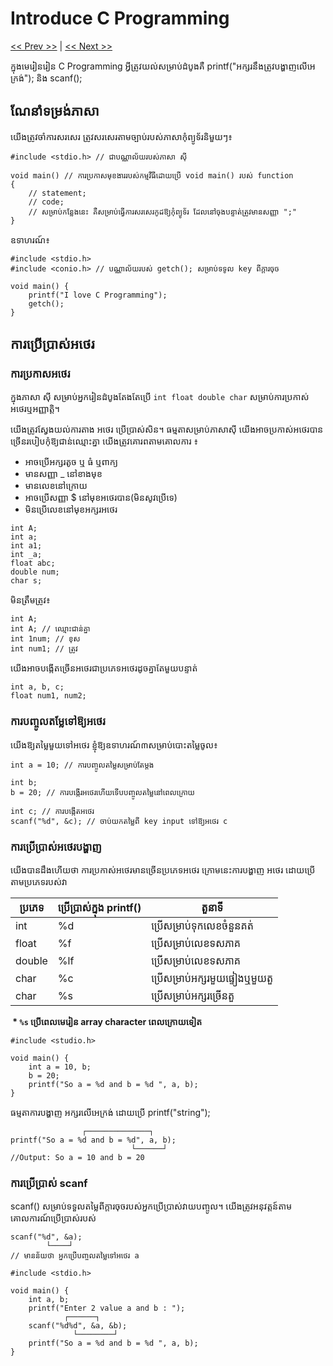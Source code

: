 # Introduce C Programming 
[<< Prev >>](https://github.com/samreachyan/c-program-basic, "Previous") | [<< Next >>](https://github.com/samreachyan/c-program-basic/tree/main/Operations "Next")

ក្នុងមេរៀនរៀន C Programming អ្វីត្រូវយល់សម្រាប់ដំបូងគឺ printf("អក្សរនឹងត្រូវបង្ហាញលើអេក្រង់"); និង scanf();

## ណែនាំទម្រង់ភាសា
យើងត្រូវចាំការសរសេរ ត្រូវសរសេរតាមច្បាប់របស់ភាសាកុំព្យូទ័រនិមួយៗ៖

```
#include <stdio.h> // ជាបណ្ណាល័យរបស់ភាសា ស៊ី

void main() // ការប្រកាសមុខងាររបស់កម្មវីធីដោយប្រើ void main() របស់ function
{
    // statement;
    // code;
    // សម្រាប់កន្លែងនេះ គឺសម្រាប់ធ្វើការសរសេរកូដឱ្យកុំព្យូទ័រ ដែលនៅចុងបន្ទាត់ត្រូវមានសញ្ញា ";"
}
```
ឧទាហរណ៍​៖
```
#include <stdio.h>
#include <conio.h>​ // បណ្ណាល័យរបស់ getch(); សម្រាប់ទទូល key ពីក្តារចុច

void main() {
    printf("I love C Programming");
    getch();
}
```

## ការប្រើប្រាស់អថេរ
### ការប្រកាសអថេរ
ក្នុងភាសា ស៊ី សម្រាប់អ្នករៀនដំបូងតែងតែប្រើ `int float double char` សម្រាប់ការប្រកាស់អថេរឬអញ្ញាត្តិ។ 

យើងត្រូវស្វែងយល់ការតាង អថេរ ប្រើប្រាស់សិន។
ធម្មតាសម្រាប់ភាសាស៊ី យើងអាចប្រកាស់អថេរបានច្រើនរបៀបកុំឱ្យជាន់ឈ្មោះគ្នា យើងត្រូវគោរពតាមគោលការ ៖
- អាចប្រើអក្សរតូច ឬ ធំ​ ឬពាក្យ
- មានសញ្ញា _ នៅខាងមុខ
- មានលេខនៅក្រោយ 
- អាចប្រើសញ្ញា $ នៅមុខអថេរបាន​(មិនសូវប្រើទេ)
- មិនប្រើលេខនៅមុខអក្សរអថេរ
  
```
int A;
int a;
int a1;
int _a;
float abc;
double num;
char s;
```
មិនត្រឹមត្រូវ៖
```
int A;
int A; // ឈ្មោះជាន់គ្នា
int 1num; // ខុស
int num1; // ត្រូវ
```

យើងអាចបង្កើតច្រើនអថេរជាប្រភេទអថេរដូចគ្នាតែមួយបន្ទាត់
```
int a, b, c;
float num1, num2;
```
### ការបញ្ចូលតម្លែទៅឱ្យអថេរ
យើងឱ្យតម្លៃមួយទៅអថេរ ខ្ញុំឱ្យឧទាហរណ៍៣សម្រាប់បោះតម្លៃចូល៖
```
int a = 10; // ការបញ្ចូលតម្លៃសម្រាប់តែម្តង

int b;
b = 20; // ការបង្កើរអថេរហើយទើបបញ្ចូលតម្លៃនៅពេលក្រោយ

int c; // ការបង្កើតអថេរ
scanf("%d", &c); // ចាប់យកតម្លៃពី key input ទៅឱ្យអថេរ c
```
### ការប្រើប្រាស់អថេរបង្ហាញ
យើងបានដឹងហើយថា ការប្រកាស់អថេរមានច្រើនប្រភេទអថេរ
ក្រោមនេះការបង្ហាញ អថេរ ដោយប្រើតាមប្រភេទរបស់វា

|ប្រភេទ|ប្រើប្រាស់ក្នុង printf() | តួនាទី|
|---|---|---|
|int|%d|ប្រើសម្រាប់ទុកលេខចំនួនគត់|
|float|%f|ប្រើសម្រាប់លេខទសភាគ|
|double|%lf|ប្រើសម្រាប់លេខទសភាគ|
|char|%c|ប្រើសម្រាប់អក្សរមួយផ្ទៀងឬមួយតួ|
|char|%s|ប្រើសម្រាប់អក្សរច្រើនតួ|

**​​​  * `%s` ប្រើពេលមេរៀន array character ពេលក្រោយទៀត**

```
#include <studio.h>

void main() {
    int a = 10, b;
    b = 20;
    printf("So a = %d and b = %d ", a, b);
}
```
ធម្មតាការបង្ហាញ អក្សរលើអេក្រង់ ដោយប្រើ printf("string");
```
                ┌──────────────┐
printf("So a = %d and b = %d", a, b);
                           └──────┘
//Output: So a = 10 and b = 20
```
### ការប្រើប្រាស់ scanf 
scanf() សម្រាប់ទទួលតម្លៃពីក្តារចុចរបស់អ្នកប្រើប្រាស់វាយបញ្ចូល។ យើងត្រូវអនុវត្តន៍តាមគោលការណ៍ប្រើប្រាស់របស់ 
```
scanf("%d", &a);
        └────┘
// មានន័យថា អ្នកប្រើបញ្ចូលតម្លៃទៅអថេរ a
```

```
#include <stdio.h>

void main() {
    int a, b;
    printf("Enter 2 value a and b : ");
            ┌──────┐
    scanf("%d%d", &a, &b);
              └────────┘
    printf("So a = %d and b = %d ", a, b);
}
```

